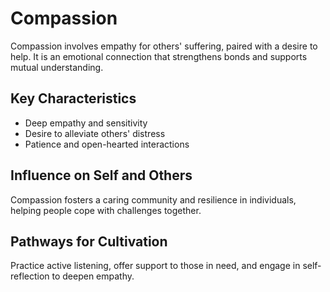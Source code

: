 # Compassion

Compassion involves empathy for others' suffering, paired with a desire to help. It is an emotional connection that strengthens bonds and supports mutual understanding.

## Key Characteristics

- Deep empathy and sensitivity
- Desire to alleviate others' distress
- Patience and open-hearted interactions

## Influence on Self and Others

Compassion fosters a caring community and resilience in individuals, helping people cope with challenges together.

## Pathways for Cultivation

Practice active listening, offer support to those in need, and engage in self-reflection to deepen empathy.

